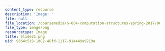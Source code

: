```yaml
---
content_type: resource
description: 'Image: '
file: null
file_location: /coursemedia/6-004-computation-structures-spring-2017/9664c5191d8248fd1117914449a9219a_Slide21.png
file_type: image/png
resourcetype: Image
title: Slide21.png
uid: 9664c519-1d82-48fd-1117-914449a9219a
---
```

